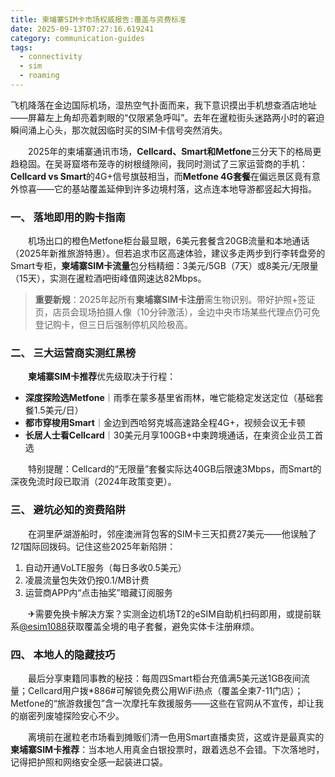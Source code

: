 ```yaml
---
title: 柬埔寨SIM卡市场权威报告:覆盖与资费标准
date: 2025-09-13T07:27:16.619241
category: communication-guides
tags:
  - connectivity
  - sim
  - roaming
---
```


飞机降落在金边国际机场，湿热空气扑面而来，我下意识摸出手机想查酒店地址——屏幕左上角却亮着刺眼的“仅限紧急呼叫”。去年在暹粒街头迷路两小时的窘迫瞬间涌上心头，那次就因临时买的SIM卡信号突然消失。  

　　2025年的柬埔寨通讯市场，**Cellcard、Smart和Metfone**三分天下的格局更趋稳固。在吴哥窟塔布笼寺的树根缝隙间，我同时测试了三家运营商的手机：**Cellcard vs Smart**的4G+信号旗鼓相当，而**Metfone 4G套餐**在偏远景区竟有意外惊喜——它的基站覆盖延伸到许多边境村落，这点连本地导游都竖起大拇指。  

### 一、 落地即用的购卡指南  
　　机场出口的橙色Metfone柜台最显眼，6美元套餐含20GB流量和本地通话（2025年新推旅游特惠）。但若追求市区高速体验，建议多走两步到行李转盘旁的Smart专柜，**柬埔寨SIM卡流量**包分档精细：3美元/5GB（7天）或8美元/无限量（15天），实测在暹粒酒吧街峰值网速达82Mbps。  

> **重要新规**：2025年起所有**柬埔寨SIM卡注册**需生物识别。带好护照+签证页，店员会现场拍摄人像（10分钟激活），金边中央市场某些代理点仍可免登记购卡，但三日后强制停机风险极高。  

### 二、 三大运营商实测红黑榜  
　　**柬埔寨SIM卡推荐**优先级取决于行程：  
- **深度探险选Metfone**｜雨季在蒙多基里省雨林，唯它能稳定发送定位（基础套餐1.5美元/日）  
- **都市穿梭用Smart**｜金边到西哈努克城高速路全程4G+，视频会议无卡顿  
- **长居人士看Cellcard**｜30美元月享100GB+中柬跨境通话，在柬资企业员工首选  

　　特别提醒：Cellcard的“无限量”套餐实际达40GB后限速3Mbps，而Smart的深夜免流时段已取消（2024年政策变更）。  

### 三、 避坑必知的资费陷阱  
　　在洞里萨湖游船时，邻座澳洲背包客的SIM卡三天扣费27美元——他误触了*121*国际回拨码。记住这些2025年新陷阱：  
1. 自动开通VoLTE服务（每日多收0.5美元）  
2. 凌晨流量包失效仍按0.1/MB计费  
3. 运营商APP内“点击抽奖”暗藏订阅服务  

　　✈需要免换卡解决方案？实测金边机场T2的eSIM自助机扫码即用，或提前联系[@esim1088](https://t.me/s/esim1088)获取覆盖全境的电子套餐，避免实体卡注册麻烦。  

### 四、 本地人的隐藏技巧  
　　最后分享柬籍同事教的秘技：每周四Smart柜台充值满5美元送1GB夜间流量；Cellcard用户拨*886#可解锁免费公用WiFi热点（覆盖全柬7-11门店）；Metfone的“旅游救援包”含一次摩托车救援服务——这些在官网从不宣传，却让我的崩密列废墟探险安心不少。  

　　离境前在暹粒老市场看到摊贩们清一色用Smart直播卖货，这或许是最真实的**柬埔寨SIM卡推荐**：当本地人用真金白银投票时，跟着选总不会错。下次落地时，记得把护照和网络安全感一起装进口袋。